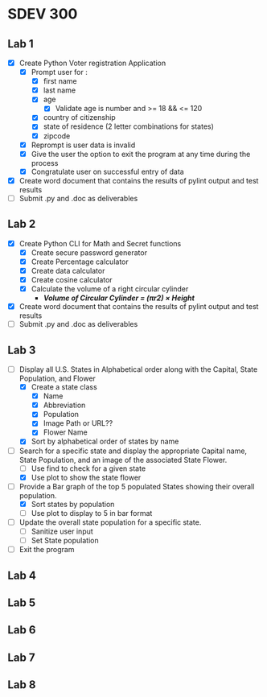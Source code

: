 # SDEV 300
## Lab 1
- [x] Create Python Voter registration Application
  - [x] Prompt user for :
    - [x] first name
    - [x] last name
    - [x] age
      - [x] Validate age is number and >= 18 && <= 120
    - [x] country of citizenship
    - [x] state of residence (2 letter combinations for states)
    - [x] zipcode
  - [x] Reprompt is user data is invalid
  - [x] Give the user the option to exit the program at any time during the process
  - [x] Congratulate user on successful entry of data
- [x] Create word document that contains the results of pylint output and test results
- [ ] Submit .py and .doc as deliverables

## Lab 2
- [x] Create Python CLI for Math and Secret functions
  - [x] Create secure password generator
  - [x] Create Percentage calculator
  - [x] Create data calculator
  - [x] Create cosine calculator
  - [x] Calculate the volume of a right circular cylinder
    - ***Volume of Circular Cylinder = (πr2) × Height***
- [x] Create word document that contains the results of pylint output and test results
- [ ] Submit .py and .doc as deliverables

## Lab 3
- [ ] Display all U.S. States in Alphabetical order along with the
Capital, State Population, and Flower
  - [x] Create a state class
    - [x] Name
    - [x] Abbreviation
    - [x] Population
    - [x] Image Path or URL??
    - [x] Flower Name
  - [x] Sort by alphabetical order of states by name
- [ ] Search for a specific state and display the appropriate Capital
name, State Population, and an image of the associated State Flower.
  - [ ] Use find to check for a given state 
  - [x] Use plot to show the state flower
- [ ] Provide a Bar graph of the top 5 populated States showing their
overall population.
  - [x] Sort states by population
  - [ ] Use plot to display to 5 in bar format
- [ ] Update the overall state population for a specific state.
  - [ ] Sanitize user input
  - [ ] Set State population
- [ ] Exit the program

## Lab 4
## Lab 5
## Lab 6
## Lab 7
## Lab 8
